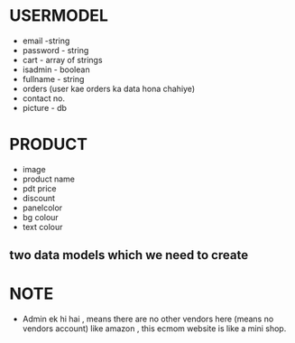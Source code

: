 # USERMODEL 
- email -string
- password - string
- cart -  array of strings
- isadmin - boolean
- fullname - string
- orders (user kae orders ka data hona chahiye)
- contact no.
- picture - db


# PRODUCT
- image
- product name
- pdt price
- discount
- panelcolor
- bg colour
- text colour


## two data models which we need to create

# NOTE 
- Admin ek hi hai , means there are no other vendors here (means no vendors account) like amazon , this ecmom website is like a mini shop.
